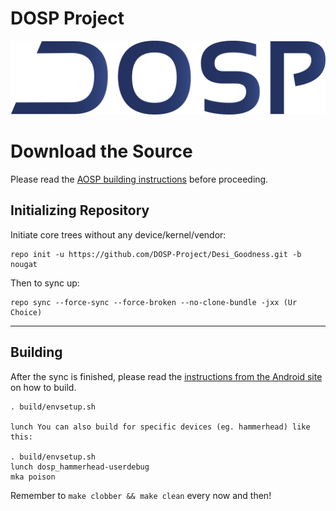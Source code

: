 DOSP Project
===============

![DOSP](https://raw.githubusercontent.com/DOSP-Project/Desi_Goodness/n7x/DOSP-Logo.png)

Download the Source
===================

Please read the [AOSP building instructions](http://source.android.com/source/index.html) before proceeding.

Initializing Repository
-----------------------

Initiate core trees without any device/kernel/vendor:

    repo init -u https://github.com/DOSP-Project/Desi_Goodness.git -b nougat

Then to sync up:

    repo sync --force-sync --force-broken --no-clone-bundle -jxx (Ur Choice)

*** 

Building 
-------- 

After the sync is finished, please read the [instructions from the Android site](http://s.android.com/source/building.html) on 
how to build.

    . build/envsetup.sh

    lunch You can also build for specific devices (eg. hammerhead) like this:

    . build/envsetup.sh
    lunch dosp_hammerhead-userdebug
    mka poison

Remember to `make clobber && make clean` every now and then!
